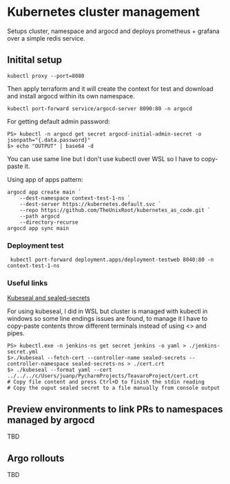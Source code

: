 # Kubernetes cluster management

Setups cluster, namespace and argocd and deploys prometheus + grafana over a simple redis service.

## Initital setup
```commandline
kubectl proxy --port=8080
```
Then apply terraform and it will create the context for test and download and install argocd within its own namespace.
```commandline
kubectl port-forward service/argocd-server 8090:80 -n argocd
```

For getting default admin password:
```commandline
PS> kubectl -n argocd get secret argocd-initial-admin-secret -o jsonpath="{.data.password}"
$> echo "OUTPUT" | base64 -d
```
You can use same line but I don't use kubectl over WSL so I have to copy-paste it.

Using app of apps pattern:
```commandline
argocd app create main `
    --dest-namespace context-test-1-ns `
    --dest-server https://kubernetes.default.svc `
    --repo https://github.com/TheUnixRoot/kubernetes_as_code.git `
    --path argocd
    --directory-recurse
argocd app sync main
```

### Deployment test
```commandline
 kubectl port-forward deployment.apps/deployment-testweb 8040:80 -n context-test-1-ns
```


### Useful links
[Kubeseal and sealed-secrets](https://medium.com/@abdullah.devops.91/how-to-use-sealed-secrets-in-kubernetes-b6c69c84d1c2)

For using kubeseal, I did in WSL but cluster is managed with kubectl in windows so some line endings issues are found, to manage it I have to copy-paste contents throw different terminals instead of using <> and pipes.

```commandline
PS> kubectl.exe -n jenkins-ns get secret jenkins -o yaml > ./jenkins-secret.yml
$>./kubeseal --fetch-cert --controller-name sealed-secrets --controller-namespace sealed-secrets-ns > ./cert.crt
$> ./kubeseal --format yaml --cert ../../../c/Users/juanp/PycharmProjects/TeavaroProject/cert.crt
# Copy file content and press Ctrl+D to finish the stdin reading
# Copy the ouput sealed secret to a file manually from console output
```

## Preview environments to link PRs to namespaces managed by argocd
TBD

## Argo rollouts
TBD